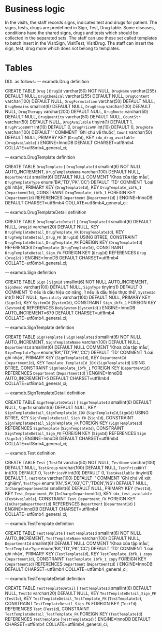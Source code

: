 # Business logic
In the visits, the staff records signs, indicates test and drugs for patient.
The signs, tests, drugs are predefined in Sign, Test, Drug table.
Some diseases, conditions  have the shared signs, drugs and tests which should be collected in the separated sets.
The staff can use these set called templates to batch insert in the VisitSign, VisitTest, VisitDrug.
The staff can insert the sign, test, drug more which does not belong to templates.
# Tables
DDL as follows:
-- examdb.Drug definition

CREATE TABLE `Drug` (
  `DrugId` varchar(50) NOT NULL,
  `DrugName` varchar(255) DEFAULT NULL,
  `DrugChemical` varchar(255) DEFAULT NULL,
  `DrugContent` varchar(100) DEFAULT NULL,
  `DrugFormulation` varchar(50) DEFAULT NULL,
  `DrugRemains` smallint(6) DEFAULT NULL,
  `DrugGroup` varchar(100) DEFAULT NULL,
  `DrugTherapy` varchar(200) DEFAULT NULL,
  `DrugRoute` varchar(50) DEFAULT NULL,
  `DrugQuantity` varchar(50) DEFAULT NULL,
  `CountStr` varchar(50) DEFAULT NULL,
  `DrugAvailable` tinyint(1) DEFAULT 1,
  `DrugPriceBHYT` int(10) DEFAULT 0,
  `DrugPriceVP` int(10) DEFAULT 0,
  `DrugNote` varchar(100) DEFAULT '' COMMENT 'Ghi chú về thuốc',
  `Count` varchar(50) DEFAULT NULL,
  PRIMARY KEY (`DrugId`),
  KEY `idx_drug_available` (`DrugAvailable`)
) ENGINE=InnoDB DEFAULT CHARSET=utf8mb4 COLLATE=utf8mb4_general_ci;


-- examdb.DrugTemplate definition

CREATE TABLE `DrugTemplate` (
  `DrugTemplateId` smallint(6) NOT NULL AUTO_INCREMENT,
  `DrugTemplateName` varchar(100) DEFAULT NULL,
  `DepartmentId` smallint(6) DEFAULT NULL COMMENT 'Khoa của tập mẫu',
  `DrugTemplateType` enum('BA','TD','PK','CC') DEFAULT 'TD' COMMENT 'Loại ghi nhận',
  PRIMARY KEY (`DrugTemplateId`),
  KEY `DrugTemplate_ibfk_1` (`DepartmentId`),
  CONSTRAINT `DrugTemplate_ibfk_1` FOREIGN KEY (`DepartmentId`) REFERENCES `Department` (`DepartmentId`)
) ENGINE=InnoDB DEFAULT CHARSET=utf8mb4 COLLATE=utf8mb4_general_ci;


-- examdb.DrugTemplateDetail definition

CREATE TABLE `DrugTemplateDetail` (
  `DrugTemplateId` smallint(6) DEFAULT NULL,
  `DrugId` varchar(20) DEFAULT NULL,
  KEY `DrugTemplateDetail_DrugTemplate_FK` (`DrugTemplateId`),
  KEY `DrugTemplateDetail_Drug_FK` (`DrugId`) USING BTREE,
  CONSTRAINT `DrugTemplateDetail_DrugTemplate_FK` FOREIGN KEY (`DrugTemplateId`) REFERENCES `DrugTemplate` (`DrugTemplateId`),
  CONSTRAINT `DrugTemplateDetail_Sign_FK` FOREIGN KEY (`DrugId`) REFERENCES `Drug` (`DrugId`)
) ENGINE=InnoDB DEFAULT CHARSET=utf8mb4 COLLATE=utf8mb4_general_ci;


-- examdb.Sign definition

CREATE TABLE `Sign` (
  `SignId` smallint(6) NOT NULL AUTO_INCREMENT,
  `SignDesc` varchar(100) DEFAULT NULL,
  `SignType` tinyint(1) DEFAULT 0 COMMENT '0 nếu là dấu hiệu cơ năng, 1 nếu là dấu hiệu thực thể',
  `SystemId` int(1) NOT NULL,
  `Speciality` varchar(100) DEFAULT NULL,
  PRIMARY KEY (`SignId`),
  KEY `SystemId` (`SystemId`),
  CONSTRAINT `Sign_ibfk_1` FOREIGN KEY (`SystemId`) REFERENCES `BodySystem` (`SystemId`)
) ENGINE=InnoDB AUTO_INCREMENT=679 DEFAULT CHARSET=utf8mb4 COLLATE=utf8mb4_general_ci;


-- examdb.SignTemplate definition

CREATE TABLE `SignTemplate` (
  `SignTemplateId` smallint(6) NOT NULL AUTO_INCREMENT,
  `SignTemplateName` varchar(100) DEFAULT NULL,
  `DepartmentId` smallint(6) DEFAULT NULL COMMENT 'Khoa của tập mẫu',
  `SignTemplateType` enum('BA','TD','PK','CC') DEFAULT 'TD' COMMENT 'Loại ghi nhận',
  PRIMARY KEY (`SignTemplateId`),
  KEY `DepartmentId` (`DepartmentId`),
  KEY `Template_TemplateId_IDX` (`SignTemplateId`) USING BTREE,
  CONSTRAINT `SignTemplate_ibfk_1` FOREIGN KEY (`DepartmentId`) REFERENCES `Department` (`DepartmentId`)
) ENGINE=InnoDB AUTO_INCREMENT=5 DEFAULT CHARSET=utf8mb4 COLLATE=utf8mb4_general_ci;


-- examdb.SignTemplateDetail definition

CREATE TABLE `SignTemplateDetail` (
  `SignTemplateId` smallint(6) DEFAULT NULL,
  `SignId` smallint(6) DEFAULT NULL,
  KEY `SignTemplateDetail_SignTemplateId_IDX` (`SignTemplateId`,`SignId`) USING BTREE,
  KEY `SignTemplateDetail_Sign_FK` (`SignId`),
  CONSTRAINT `SignTemplateDetail_SignTemplate_FK` FOREIGN KEY (`SignTemplateId`) REFERENCES `SignTemplate` (`SignTemplateId`),
  CONSTRAINT `SignTemplateDetail_Sign_FK` FOREIGN KEY (`SignId`) REFERENCES `Sign` (`SignId`)
) ENGINE=InnoDB DEFAULT CHARSET=utf8mb4 COLLATE=utf8mb4_general_ci;


-- examdb.Test definition

CREATE TABLE `Test` (
  `TestId` varchar(50) NOT NULL,
  `TestName` varchar(100) DEFAULT NULL,
  `TestGroup` varchar(100) DEFAULT NULL,
  `TestPriceBHYT` int(10) DEFAULT 0,
  `TestPriceVP` int(10) DEFAULT 0,
  `TestAvailable` tinyint(1) DEFAULT 1,
  `TestNote` varchar(100) DEFAULT '' COMMENT 'Ghi chú về xét nghiệm',
  `TestType` enum('XN','SA','XQ','CT','TDCN','NS') DEFAULT NULL,
  `InChargeDepartmentId` smallint(6) DEFAULT NULL,
  PRIMARY KEY (`TestId`),
  KEY `Test_Department_FK` (`InChargeDepartmentId`),
  KEY `idx_test_available` (`TestAvailable`),
  CONSTRAINT `Test_Department_FK` FOREIGN KEY (`InChargeDepartmentId`) REFERENCES `Department` (`DepartmentId`)
) ENGINE=InnoDB DEFAULT CHARSET=utf8mb4 COLLATE=utf8mb4_general_ci;


-- examdb.TestTemplate definition

CREATE TABLE `TestTemplate` (
  `TestTemplateId` smallint(6) NOT NULL AUTO_INCREMENT,
  `TestTemplateName` varchar(100) DEFAULT NULL,
  `DepartmentId` smallint(6) DEFAULT NULL COMMENT 'Khoa của tập mẫu',
  `TestTemplateType` enum('BA','TD','PK','CC') DEFAULT 'TD' COMMENT 'Loại ghi nhận',
  PRIMARY KEY (`TestTemplateId`),
  KEY `TestTemplate_ibfk_1_copy` (`DepartmentId`),
  CONSTRAINT `TestTemplate_ibfk_1_copy` FOREIGN KEY (`DepartmentId`) REFERENCES `Department` (`DepartmentId`)
) ENGINE=InnoDB DEFAULT CHARSET=utf8mb4 COLLATE=utf8mb4_general_ci;


-- examdb.TestTemplateDetail definition

CREATE TABLE `TestTemplateDetail` (
  `TestTemplateId` smallint(6) DEFAULT NULL,
  `TestId` varchar(20) DEFAULT NULL,
  KEY `TestTemplateDetail_Sign_FK` (`TestId`),
  KEY `TestTemplateDetail_TestTemplate_FK` (`TestTemplateId`),
  CONSTRAINT `TestTemplateDetail_Sign_FK` FOREIGN KEY (`TestId`) REFERENCES `Test` (`TestId`),
  CONSTRAINT `TestTemplateDetail_TestTemplate_FK` FOREIGN KEY (`TestTemplateId`) REFERENCES `TestTemplate` (`TestTemplateId`)
) ENGINE=InnoDB DEFAULT CHARSET=utf8mb4 COLLATE=utf8mb4_general_ci;